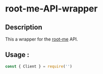 # root-me-API-wrapper

## Description

This a wrapper for the [root-me](https://root-me.org) API.

## Usage :

```javascript
const { Client } = require('')
```